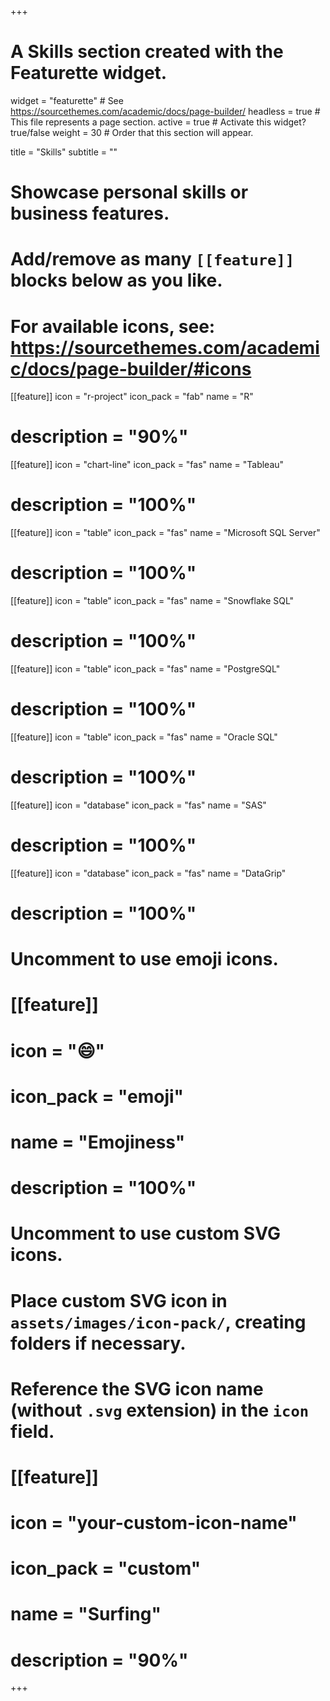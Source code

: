 +++
# A Skills section created with the Featurette widget.
widget = "featurette"  # See https://sourcethemes.com/academic/docs/page-builder/
headless = true  # This file represents a page section.
active = true  # Activate this widget? true/false
weight = 30  # Order that this section will appear.

title = "Skills"
subtitle = ""

# Showcase personal skills or business features.
# 
# Add/remove as many `[[feature]]` blocks below as you like.
# 
# For available icons, see: https://sourcethemes.com/academic/docs/page-builder/#icons

[[feature]]
  icon = "r-project"
  icon_pack = "fab"
  name = "R"
  # description = "90%"
  
[[feature]]
  icon = "chart-line"
  icon_pack = "fas"
  name = "Tableau"
  # description = "100%"  
  
[[feature]]
  icon = "table"
  icon_pack = "fas"
  name = "Microsoft SQL Server"
  # description = "100%"  
  
[[feature]]
  icon = "table"
  icon_pack = "fas"
  name = "Snowflake SQL"
  # description = "100%"  
  
[[feature]]
  icon = "table"
  icon_pack = "fas"
  name = "PostgreSQL"
  # description = "100%"  
  
[[feature]]
  icon = "table"
  icon_pack = "fas"
  name = "Oracle SQL"
  # description = "100%"
  
[[feature]]
  icon = "database"
  icon_pack = "fas"
  name = "SAS"
  # description = "100%"   

[[feature]]
  icon = "database"
  icon_pack = "fas"
  name = "DataGrip"
  # description = "100%"
  
# Uncomment to use emoji icons.
# [[feature]]
#  icon = ":smile:"
#  icon_pack = "emoji"
#  name = "Emojiness"
#  description = "100%"  

# Uncomment to use custom SVG icons.
# Place custom SVG icon in `assets/images/icon-pack/`, creating folders if necessary.
# Reference the SVG icon name (without `.svg` extension) in the `icon` field.
# [[feature]]
#  icon = "your-custom-icon-name"
#  icon_pack = "custom"
#  name = "Surfing"
#  description = "90%"

+++
